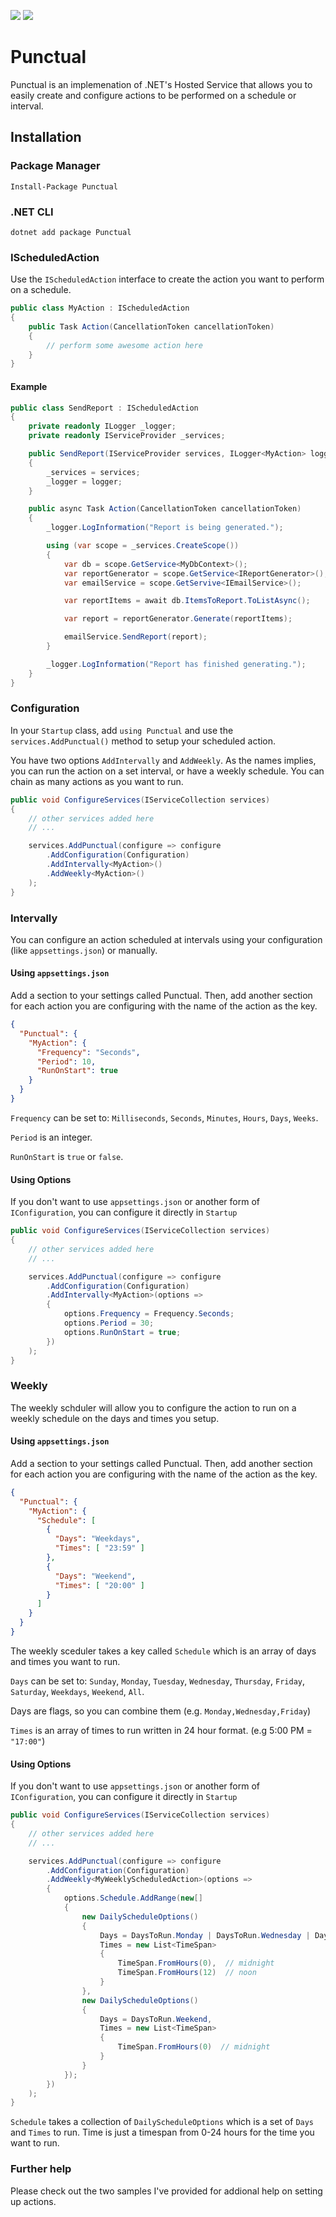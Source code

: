 [![](https://img.shields.io/nuget/v/Punctual.svg)](https://www.nuget.org/packages/Punctual) [![](https://img.shields.io/nuget/vpre/Punctual.svg)](https://www.nuget.org/packages/Punctual)

# Punctual
Punctual is an implemenation of .NET's Hosted Service that allows you to easily create and configure actions to be performed on a schedule or interval.

## Installation
### Package Manager
`Install-Package Punctual`

### .NET CLI
`dotnet add package Punctual`

### IScheduledAction
Use the `IScheduledAction` interface to create the action you want to perform on a schedule.

```csharp
public class MyAction : IScheduledAction
{
    public Task Action(CancellationToken cancellationToken)
    {
        // perform some awesome action here
    }
}
```

#### Example

```csharp
public class SendReport : IScheduledAction
{
    private readonly ILogger _logger;
    private readonly IServiceProvider _services;

    public SendReport(IServiceProvider services, ILogger<MyAction> logger)
    {
        _services = services;
        _logger = logger;
    }

    public async Task Action(CancellationToken cancellationToken)
    {
        _logger.LogInformation("Report is being generated.");

        using (var scope = _services.CreateScope())
        {
            var db = scope.GetService<MyDbContext>();
            var reportGenerator = scope.GetService<IReportGenerator>();
            var emailService = scope.GetServive<IEmailService>();

            var reportItems = await db.ItemsToReport.ToListAsync();

            var report = reportGenerator.Generate(reportItems);

            emailService.SendReport(report);
        }

        _logger.LogInformation("Report has finished generating.");
    }
}
```

### Configuration
In your `Startup` class, add `using Punctual` and use the `services.AddPunctual()` method to setup your scheduled action.

You have two options `AddIntervally` and `AddWeekly`. As the names implies, you can run the action on a set interval, or have a weekly schedule. You can chain as many actions as you want to run.

```csharp
public void ConfigureServices(IServiceCollection services)
{
    // other services added here
    // ...

    services.AddPunctual(configure => configure
        .AddConfiguration(Configuration)
        .AddIntervally<MyAction>()
        .AddWeekly<MyAction>()
    );
}
```

### Intervally
You can configure an action scheduled at intervals using your configuration (like `appsettings.json`) or manually.

#### Using `appsettings.json`
Add a section to your settings called Punctual. Then, add another section for each action you are configuring with the name of the action as the key.

```json
{
  "Punctual": {
    "MyAction": {
      "Frequency": "Seconds",
      "Period": 10,
      "RunOnStart": true
    }
  }
}
```

`Frequency` can be set to: `Milliseconds`, `Seconds`, `Minutes`, `Hours`, `Days`, `Weeks`.

`Period` is an integer.

`RunOnStart` is `true` or `false`.

#### Using Options
If you don't want to use `appsettings.json` or another form of `IConfiguration`, you can configure it directly in `Startup`

```csharp
public void ConfigureServices(IServiceCollection services)
{
    // other services added here
    // ...

    services.AddPunctual(configure => configure
        .AddConfiguration(Configuration)
        .AddIntervally<MyAction>(options =>
        {
            options.Frequency = Frequency.Seconds;
            options.Period = 30;
            options.RunOnStart = true;
        })
    );
}
```

### Weekly
The weekly schduler will allow you to configure the action to run on a weekly schedule on the days and times you setup. 

#### Using `appsettings.json`
Add a section to your settings called Punctual. Then, add another section for each action you are configuring with the name of the action as the key.

```json
{
  "Punctual": {
    "MyAction": {
      "Schedule": [
        {
          "Days": "Weekdays",
          "Times": [ "23:59" ]
        },
        {
          "Days": "Weekend",
          "Times": [ "20:00" ]
        }
      ]
    }
  }
}
```

The weekly sceduler takes a key called `Schedule` which is an array of days and times you want to run.

`Days` can be set to: `Sunday`, `Monday`, `Tuesday`, `Wednesday`, `Thursday`, `Friday`, `Saturday`, `Weekdays`, `Weekend`, `All`.

Days are flags, so you can combine them (e.g. `Monday,Wednesday,Friday`)

`Times` is an array of times to run written in 24 hour format. (e.g 5:00 PM = `"17:00"`)

#### Using Options
If you don't want to use `appsettings.json` or another form of `IConfiguration`, you can configure it directly in `Startup`

```csharp
public void ConfigureServices(IServiceCollection services)
{
    // other services added here
    // ...

    services.AddPunctual(configure => configure
        .AddConfiguration(Configuration)
        .AddWeekly<MyWeeklyScheduledAction>(options =>
        {
            options.Schedule.AddRange(new[]
            {
                new DailyScheduleOptions()
                {
                    Days = DaysToRun.Monday | DaysToRun.Wednesday | DaysToRun.Friday,
                    Times = new List<TimeSpan>
                    {
                        TimeSpan.FromHours(0),  // midnight
                        TimeSpan.FromHours(12)  // noon
                    }
                },
                new DailyScheduleOptions()
                {
                    Days = DaysToRun.Weekend,
                    Times = new List<TimeSpan>
                    {
                        TimeSpan.FromHours(0)  // midnight
                    }
                }
            });
        })
    );
}
```

`Schedule` takes a collection of `DailyScheduleOptions` which is a set of `Days` and `Times` to run. Time is just a timespan from 0-24 hours for the time you want to run.

### Further help
Please check out the two samples I've provided for addional help on setting up actions.
